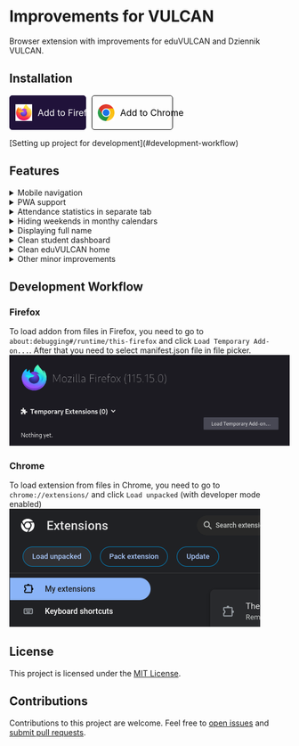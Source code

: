 # Improvements for VULCAN

Browser extension with improvements for eduVULCAN and Dziennik VULCAN.

## Installation
<style>
.add-to-firefox {
            background: #20123a;
            border: 1px solid #20123a;
            color: white;
            margin-right: 10px;
        }

        .installation-links {
            display: flex;
            flex-wrap: wrap;
        }

        .installation-links > * {
            margin-bottom: 15px;
            text-decoration: none;
        }

        .add-to-chrome {
            border: 1px solid black;
            color: black;
        }

        a > div {
            display: flex;
            border: 0;
            height: 50px;
            padding-block: 5px;
            padding-inline: 10px;
            font-size: 16px;
            justify-items: center;
            align-items: center;
            width: min-content;
            cursor: pointer;
            border-radius: 5px;
        }

        a > div > img {
            height: 30px;
            margin-right: 10px;
        }
</style>
<div class="installation-links">
<a href="https://ifv.banocean.com/download/chrome"><div class="add-to-firefox"><img src="./assets/icons/Fx-Browser-icon-fullColor.svg" alt="firefox logo">Add&nbsp;to&nbsp;Firefox</div></a>
<a><div class="add-to-chrome"><img src="./assets/icons/Google_Chrome_icon_(February_2022).svg" alt="chrome logo">Add&nbsp;to&nbsp;Chrome</div></a>
</div>
[Setting up project for development](#development-workflow)

## Features

<details>
    <summary>Mobile navigation</summary>

| Before:                                                         | After:                                                         |
| --------------------------------------------------------------- | -------------------------------------------------------------- |
| <img src="./screenshots/mobileNavBefore.png" width="300px" /> | <img src="./screenshots/mobileNavAfter.png" width="300px" /> |

</details>
<details>
    <summary>PWA support</summary>
    <img src="./screenshots/pwa.png" width="300px" />
</details>

<details>
    <summary>Attendance statistics in separate tab</summary>

| Before:                                                      | After:                                                      |
| ------------------------------------------------------------ | ----------------------------------------------------------- |
| <img src="./screenshots/attendanceBefore.png" width="300px" /> | <img src="./screenshots/attendanceAfter.png" width="300px" /> |
</details>
<details>
    <summary>Hiding weekends in monthy calendars</summary>
    
| Before:                                                      | After:                                                      |
| ------------------------------------------------------------ | ----------------------------------------------------------- |
| <img src="./screenshots/hideWeekendsBefore.png" width="300px" /> | <img src="./screenshots/hideWeekendsAfter.png" width="300px" /> |
</details>
<details>
    <summary>Displaying full name</summary>

| Before:                                                         | After:                                                         |
| --------------------------------------------------------------- | -------------------------------------------------------------- |
| <img src="./screenshots/fnameBefore.png" width="300px" /> | <img src="./screenshots/fnameAfter.png" width="300px" /> |
</details>
<details>
    <summary>Clean student dashboard</summary>

Before:

<img src="./screenshots/whiteboardBefore.png" width="800px" />

After:

<img src="./screenshots/whiteboardAfter.png" width="800px" />
</details>

<details>
    <summary>Clean eduVULCAN home</summary>

| Before:                                                      | After:                                                      |
| ------------------------------------------------------------ | ----------------------------------------------------------- |
| <img src="./screenshots/evHomeBefore.png" width="300px" /> | <img src="./screenshots/evHomeAfter.png" width="300px" /> |

</details>

<details>
    <summary>Other minor improvements</summary>
    
- Hiding WCAG controls
- Aligning detailed grades button
- Redirecting to board
- Auto redirecting to eduVULCAN login page
</details>

## Development Workflow
### Firefox
To load addon from files in Firefox, you need to go to `about:debugging#/runtime/this-firefox` and click `Load Temporary Add-on...`. After that you need to select manifest.json file in file picker.<br>
<img src="./screenshots/firefoxDebug.png">
### Chrome
To load extension from files in Chrome, you need to go to `chrome://extensions/` and click `Load unpacked` (with developer mode enabled)<br>
<img src="./screenshots/chromeDebug.png">

## License

This project is licensed under the [MIT License](./LICENSE).

## Contributions

Contributions to this project are welcome. Feel free to [open issues](https://github.com/banocean/ifv/issues) and [submit pull requests](https://github.com/banocean/ifv/pulls).

